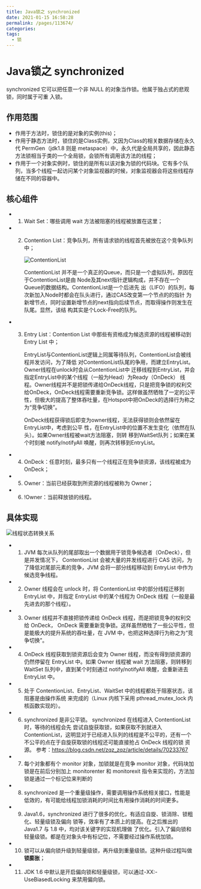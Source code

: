 ```yaml
---
title: Java锁之 synchronized
date: 2021-01-15 16:58:28
permalink: /pages/113674/
categories:
tags:
  - 锁
---
```


# Java锁之 synchronized


synchronized 它可以把任意一个非 NULL 的对象当作锁。他属于独占式的悲观锁，同时属于可重
入锁。


<!-- more -->

## 作用范围

- 作用于方法时，锁住的是对象的实例(this)；
- 作用于静态方法时，锁住的是Class实例，又因为Class的相关数据存储在永久代 PermGen（jdk1.8 则是 metaspace）中，永久代是全局共享的，因此静态方法锁相当于类的一个全局锁，会锁所有调用该方法的线程；
- 作用于一个对象实例时，锁住的是所有以该对象为锁的代码块。它有多个队列，当多个线程一起访问某个对象监视器的时候，对象监视器会将这些线程存储在不同的容器中。

## 核心组件

- 1) Wait Set：哪些调用 wait 方法被阻塞的线程被放置在这里；
- 2) Contention List：竞争队列，所有请求锁的线程首先被放在这个竞争队列中；
     
     ![ContentionList](https://cdn.jsdelivr.net/gh/yxw839841231/images/studying-icu/20210115171730.png)
     
     ContentionList 并不是⼀个真正的Queue，⽽只是⼀个虚拟队列，原因在于ContentionList是由 Node及其next指针逻辑构成，并不存在⼀个Queue的数据结构。ContentionList是⼀个后进先 出（LIFO）的队列，每次新加⼊Node时都会在队头进⾏，通过CAS改变第⼀个节点的的指针 为新增节点，同时设置新增节点的next指向后续节点，⽽取得操作则发⽣在队尾。显然，该结 构其实是个Lock-Free的队列。
- 3) Entry List：Contention List 中那些有资格成为候选资源的线程被移动到 Entry List 中；
     
     EntryList与ContentionList逻辑上同属等待队列，ContentionList会被线程并发访问，为了降低 对ContentionList队尾的争⽤，⽽建⽴EntryList。Owner线程在unlock时会从ContentionList中 迁移线程到EntryList，并会指定EntryList中的某个线程（⼀般为Head）为Ready（OnDeck） 线程。Owner线程并不是把锁传递给OnDeck线程，只是把竞争锁的权利交给OnDeck，OnDeck线程需要重新竞争锁。这样做虽然牺牲了⼀定的公平性，但极⼤的提⾼了整体吞吐量，在Hotspot中把OnDeck的选择⾏为称之为“竞争切换”。
     
     OnDeck线程获得锁后即变为owner线程，⽆法获得锁则会依然留在EntryList中，考虑到公平 性，在EntryList中的位置不发⽣变化（依然在队头）。如果Owner线程被wait⽅法阻塞，则转 移到WaitSet队列；如果在某个时刻被 notify/notifyAll 唤醒，则再次转移到EntryList。
- 4) OnDeck：任意时刻，最多只有一个线程正在竞争锁资源，该线程被成为 OnDeck；
- 5) Owner：当前已经获取到所资源的线程被称为 Owner；
- 6) !Owner：当前释放锁的线程。
    
## 具体实现

![线程状态转换关系](https://cdn.jsdelivr.net/gh/yxw839841231/images/studying-icu/20210115170712.png)

- 1. JVM 每次从队列的尾部取出一个数据用于锁竞争候选者（OnDeck），但是并发情况下，
   ContentionList 会被大量的并发线程进行 CAS 访问，为了降低对尾部元素的竞争，JVM 会将一部分线程移动到 EntryList 中作为候选竞争线程。
     
- 2. Owner 线程会在 unlock 时，将 ContentionList 中的部分线程迁移到 EntryList 中，并指定
   EntryList 中的某个线程为 OnDeck 线程（一般是最先进去的那个线程）。
     
- 3. Owner 线程并不直接把锁传递给 OnDeck 线程，而是把锁竞争的权利交给 OnDeck，
   OnDeck 需要重新竞争锁。这样虽然牺牲了一些公平性，但是能极大的提升系统的吞吐量，在 JVM 中，也把这种选择行为称之为“竞争切换”。
     
- 4. OnDeck 线程获取到锁资源后会变为 Owner 线程，而没有得到锁资源的仍然停留在 EntryList 中。如果 Owner 线程被 wait 方法阻塞，则转移到 WaitSet 队列中，直到某个时刻通过 notify/notifyAll 唤醒，会重新进去 EntryList 中。
    
- 5. 处于 ContentionList、EntryList、WaitSet 中的线程都处于阻塞状态，该阻塞是由操作系统 来完成的（Linux 内核下采用 pthread_mutex_lock 内核函数实现的）。

- 6. synchronized 是非公平锁。 synchronized 在线程进入 ContentionList 时，等待的线程会先
   尝试自旋获取锁，如果获取不到就进入 ContentionList，这明显对于已经进入队列的线程是不公平的，还有一个不公平的点在于自旋获取锁的线程还可能直接抢占 OnDeck 线程的锁 资源。
   参考：https://blog.csdn.net/zqz_zqz/article/details/70233767
     
- 7. 每个对象都有个 monitor 对象，加锁就是在竞争 monitor 对象，代码块加锁是在前后分别加上 monitorenter 和 monitorexit 指令来实现的，方法加锁是通过一个标记位来判断的

- 8. synchronized 是一个重量级操作，需要调用操作系统相关接口，性能是低效的，有可能给线程加锁消耗的时间比有用操作消耗的时间更多。
    
- 9. Java1.6，synchronized 进行了很多的优化，有适应自旋、锁消除、锁粗化、轻量级锁及偏向
   锁等，效率有了本质上的提高。在之后推出的 Java1.7 与 1.8 中，均对该关键字的实现机理做
   了优化。引入了偏向锁和轻量级锁。都是在对象头中有标记位，不需要经过操作系统加锁。
     
- 10. 锁可以从偏向锁升级到轻量级锁，再升级到重量级锁。这种升级过程叫做**锁膨胀**；
    
- 11. JDK 1.6 中默认是开启偏向锁和轻量级锁，可以通过-XX:-UseBiasedLocking 来禁用偏向锁。


<Vssue  />